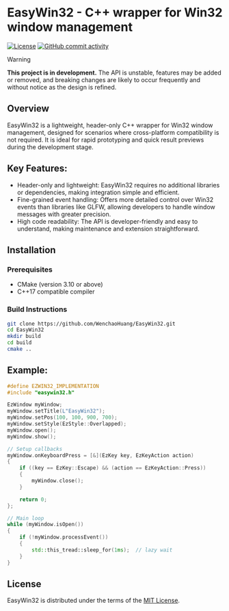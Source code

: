 # EasyWin32 - C++ wrapper for Win32 window management

[![License](https://img.shields.io/github/license/WenchaoHuang/EasyWin32)](LICENSE)
[![GitHub commit activity](https://img.shields.io/github/commit-activity/y/WenchaoHuang/EasyWin32/main)](https://github.com/WenchaoHuang/EasyWin32/commits/main)

> [!WARNING]
**This project is in development.** The API is unstable, features may be added or removed, and breaking changes are likely to occur frequently and without notice as the design is refined.

## Overview
EasyWin32 is a lightweight, header-only C++ wrapper for Win32 window management, designed for scenarios where cross-platform compatibility is not required. It is ideal for rapid prototyping and quick result previews during the development stage.

## Key Features:
 - Header-only and lightweight: EasyWin32 requires no additional libraries or dependencies, making integration simple and efficient.
 - Fine-grained event handling: Offers more detailed control over Win32 events than libraries like GLFW, allowing developers to handle window messages with greater precision.
 - High code readability: The API is developer-friendly and easy to understand, making maintenance and extension straightforward.

## Installation

### Prerequisites
- CMake (version 3.10 or above)
- C++17 compatible compiler

### Build Instructions

```bash
git clone https://github.com/WenchaoHuang/EasyWin32.git
cd EasyWin32
mkdir build
cd build
cmake ..
```

## Example:
```cpp
#define EZWIN32_IMPLEMENTATION
#include "easywin32.h"

EzWindow myWindow;
myWindow.setTitle(L"EasyWin32");
myWindow.setPos(100, 100, 900, 700);
myWindow.setStyle(EzStyle::Overlapped);
myWindow.open();
myWindow.show();

// Setup callbacks
myWindow.onKeyboardPress = [&](EzKey key, EzKeyAction action)
{
    if ((key == EzKey::Escape) && (action == EzKeyAction::Press))
    {
        myWindow.close();
    }

    return 0;
};

// Main loop
while (myWindow.isOpen())
{
    if (!myWindow.processEvent())
    {
        std::this_tread::sleep_for(1ms);  // lazy wait
    }
}

```

## License
EasyWin32 is distributed under the terms of the [MIT License](LICENSE).
